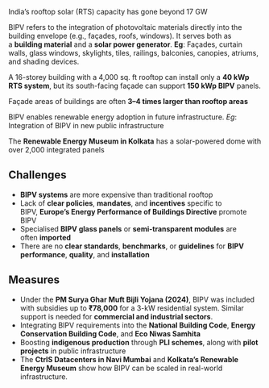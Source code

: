 India’s rooftop solar (RTS) capacity has gone beyond 17 GW

BIPV refers to the integration of photovoltaic materials directly into the building envelope (e.g., façades, roofs, windows). It serves both as a **building material** and a **solar power generator**. **Eg**: Façades, curtain walls, glass windows, skylights, tiles, railings, balconies, canopies, atriums, and shading devices.

A 16-storey building with a 4,000 sq. ft rooftop can install only a **40 kWp RTS system**, but its south-facing façade can support **150 kWp BIPV** panels.

Façade areas of buildings are often **3–4 times larger than rooftop areas**

BIPV enables renewable energy adoption in future infrastructure. _Eg_: Integration of BIPV in new public infrastructure

The **Renewable Energy Museum in Kolkata** has a solar-powered dome with over 2,000 integrated panels

## Challenges

- **BIPV systems** are more expensive than traditional rooftop
- Lack of **clear policies**, **mandates**, and **incentives** specific to BIPV, **Europe’s Energy Performance of Buildings Directive** promote BIPV
- Specialised **BIPV glass panels** or **semi-transparent modules** are often **imported**
- There are no **clear standards**, **benchmarks**, or **guidelines** for **BIPV performance**, **quality**, and **installation**

## Measures

- Under the **PM Surya Ghar Muft Bijli Yojana (2024)**, BIPV was included with subsidies up to **₹78,000** for a 3-kW residential system. Similar support is needed for **commercial and industrial sectors**.
- Integrating BIPV requirements into the **National Building Code**, **Energy Conservation Building Code**, and **Eco Niwas Samhita**
- Boosting **indigenous production** through **PLI schemes**, along with **pilot projects** in public infrastructure
- The **CtrlS Datacenters in Navi Mumbai** and **Kolkata’s Renewable Energy Museum** show how BIPV can be scaled in real-world infrastructure.


